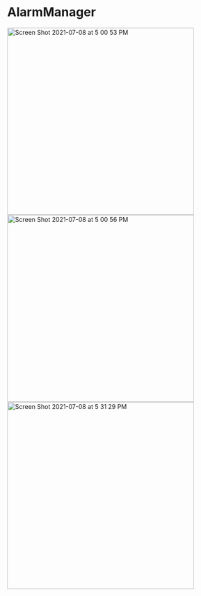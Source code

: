 # AlarmManager
<img width="429" alt="Screen Shot 2021-07-08 at 5 00 53 PM" src="https://user-images.githubusercontent.com/74345861/124885474-42370c80-e00e-11eb-8cda-9f6e66a44a49.png">
<img width="429" alt="Screen Shot 2021-07-08 at 5 00 56 PM" src="https://user-images.githubusercontent.com/74345861/124885484-4531fd00-e00e-11eb-9be0-d8662ed12cfd.png">
<img width="429" alt="Screen Shot 2021-07-08 at 5 31 29 PM" src="https://user-images.githubusercontent.com/74345861/124889746-57ae3580-e012-11eb-9e43-e37902382a7f.png">
